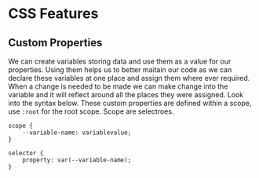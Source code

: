 # CSS Features

## Custom Properties

We can create variables storing data and use them as a value for our properties. Using them helps us to better maitain our code as we can declare these variables at one place and assign them where ever required. When a change is needed to be made we can make change into the variable and it will reflect around all the places they were assigned. Look into the syntax below.
These custom properties are defined within a scope, use `:root` for the root scope.
Scope are selectroes.

```
scope {
    --variable-name: variablevalue;
}

selector {
    property: var(--variable-name);
}
```
